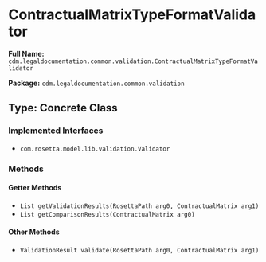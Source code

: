 # ContractualMatrixTypeFormatValidator

**Full Name:** `cdm.legaldocumentation.common.validation.ContractualMatrixTypeFormatValidator`

**Package:** `cdm.legaldocumentation.common.validation`

## Type: Concrete Class

### Implemented Interfaces

- `com.rosetta.model.lib.validation.Validator`

### Methods

#### Getter Methods

- `List getValidationResults(RosettaPath arg0, ContractualMatrix arg1)`
- `List getComparisonResults(ContractualMatrix arg0)`

#### Other Methods

- `ValidationResult validate(RosettaPath arg0, ContractualMatrix arg1)`


